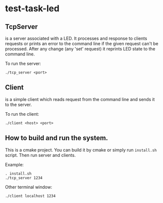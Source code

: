 # test-task-led

## TcpServer

is a server associated with a LED. It processes and response to clients requests 
or prints an error to the command line if the given request can't be processed.
After any change (any 'set' request) it reprints LED state to the command line.

To run the server:

```
./tcp_server <port>
```

## Client

is a simple client which reads request from the command line and sends it to 
the server.

To run the client:

```
./client <host> <port>
```


## How to build and run the system.

This is a cmake project. You can build it by cmake or simply run `install.sh` 
script. Then run server and clients.

Example:

```
. install.sh
./tcp_server 1234
```

Other terminal window:
```
./client localhost 1234
```
